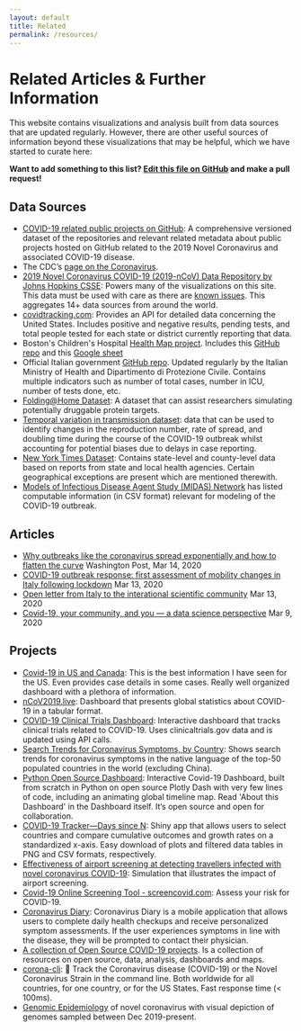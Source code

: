 ```yaml
---
layout: default
title: Related
permalink: /resources/
---
```


# Related Articles & Further Information

This website contains visualizations and analysis built from data sources that are updated regularly. However, there are other useful sources of information beyond these visualizations that may be helpful, which we have started to curate here:

**Want to add something to this list? [Edit this file on GitHub](https://github.com/github/covid19-dashboard/blob/master/_pages/related.md) and make a pull request!**


## Data Sources

- [COVID-19 related public projects on GitHub](https://github.com/github/covid-19-repo-data): A comprehensive versioned dataset of the repositories and relevant related metadata about public projects hosted on GitHub related to the 2019 Novel Coronavirus and associated COVID-19 disease.
- The CDC’s [page on the Coronavirus](https://www.cdc.gov/coronavirus/2019-ncov/index.html).
- [2019 Novel Coronavirus COVID-19 (2019-nCoV) Data Repository by Johns Hopkins CSSE](https://github.com/CSSEGISandData/COVID-19): Powers many of the visualizations on this site. This data must be used with care as there are [known issues](https://github.com/CSSEGISandData/COVID-19/issues). This aggregates 14+ data sources from around the world.
- [covidtracking.com](https://covidtracking.com/): Provides an API for detailed data concerning the United States. Includes positive and negative results, pending tests, and total people tested for each state or district currently reporting that data.
- Boston's Children's Hospital [Health Map project](https://healthmap.org/covid-19/).  Includes this [GitHub repo](https://github.com/beoutbreakprepared/nCoV2019) and this [Google sheet](https://docs.google.com/spreadsheets/d/1itaohdPiAeniCXNlntNztZ_oRvjh0HsGuJXUJWET008/edit#gid=0)
- Official Italian government [GitHub repo](https://github.com/pcm-dpc/COVID-19). Updated regularly by the Italian Ministry of Health and Dipartimento di Protezione Civile. Contains multiple indicators such as number of total cases, number in ICU, number of tests done, etc.
- [Folding@Home Dataset](https://github.com/FoldingAtHome/coronavirus):  A dataset that can assist researchers simulating potentially druggable protein targets.
- [Temporal variation in transmission dataset](https://github.com/cmmid/CovidGlobalNow): data that can be used to identify changes in the reproduction number, rate of spread, and doubling time during the course of the COVID-19 outbreak whilst accounting for potential biases due to delays in case reporting.
- [New York Times Dataset](https://github.com/nytimes/covid-19-data): Contains state-level and county-level data based on reports from state and local health agencies. Certain geographical exceptions are present which are mentioned therewith.
- [Models of Infectious Disease Agent Study (MIDAS) Network](https://github.com/midas-network/COVID-19) has listed  computable information (in CSV format) relevant for modeling of the COVID-19 outbreak.

## Articles

- [Why outbreaks like the coronavirus spread exponentially and how to flatten the curve](https://www.washingtonpost.com/graphics/2020/world/corona-simulator/?itid=hp_hp-banner-low_virus-simulator520pm%3Ahomepage%2Fstory-ans) Washington Post, Mar 14, 2020
- [COVID-19 outbreak response: first assessment of mobility changes in Italy following lockdown](https://covid19mm.github.io/in-progress/2020/03/13/first-report-assessment.html) Mar 13, 2020
- [Open letter from Italy to the interational scientific community](https://left.it/2020/03/13/covid_19-open-letter-from-italy-to-the-international-scientific-community/) Mar 13, 2020
- [Covid-19, your community, and you — a data science perspective](https://www.fast.ai/2020/03/09/coronavirus/) Mar 9, 2020

## Projects

- [Covid-19 in US and Canada](https://coronavirus.1point3acres.com/): This is the best information I have seen for the US. Even provides case details in some cases. Really well organized dashboard with a plethora of information.
- [nCoV2019.live](https://ncov2019.live/data): Dashboard that presents global statistics about COVID-19 in a tabular format.
- [COVID-19 Clinical Trials Dashboard](https://kishorevasan.shinyapps.io/coronavirus_clinical_trials/): Interactive dashboard that tracks clinical trials related to COVID-19. Uses clinicaltrials.gov data and is updated using API calls.
- [Search Trends for Coronavirus Symptoms, by Country](https://coronavirustracker.webflow.io/): Shows search trends for coronavirus symptoms in the native language of the top-50 populated countries in the world (excluding China).
- [Python Open Source Dashboard](https://covid19-dash.herokuapp.com): Interactive Covid-19 Dashboard, built from scratch in Python on open source Plotly Dash with very few lines of code, including an animating global timeline map. Read 'About this Dashboard' in the Dashboard itself. It‘s open source and open for collaboration.
- [COVID-19 Tracker—Days since N](https://mentalbreaks.shinyapps.io/covid19/): Shiny app that allows users to select countries and compare cumulative outcomes and growth rates on a standardized x-axis. Easy download of plots and filtered data tables in PNG and CSV formats, respectively.
- [Effectiveness of airport screening at detecting travellers infected with novel coronavirus COVID-19](https://cmmid.github.io/visualisations/traveller-screening): Simulation that illustrates the impact of airport screening.
-  [Covid-19 Online Screening Tool - screencovid.com](https://github.com/tconley/screencovid.com):  Assess your risk for COVID-19.
- [Coronavirus Diary](https://github.com/joshua-s/coronavirus-diary): Coronavirus Diary is a mobile application that allows users to complete daily health checkups and receive personalized symptom assessments. If the user experiences symptoms in line with the disease, they will be prompted to contact their physician.
- [A collection of Open Source COVID-19 projects](http://open-source-covid-19.weileizeng.com/). Is a collection of resources on open source, data, analysis, dashboards and maps.
- [corona-cli](https://github.com/AhmadAwais/corona-cli):  🦠 Track the Coronavirus disease (COVID-19) or the Novel Coronavirus Strain in the command line. Both worldwide for all countries, for one country, or for the US States. Fast response time (< 100ms).
- [Genomic Epidemiology](https://nextstrain.org/ncov) of novel coronavirus with visual depiction of genomes sampled between Dec 2019-present.
